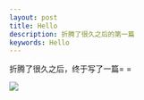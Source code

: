 ```yaml
---
layout: post
title: Hello
description: 折腾了很久之后的第一篇
keywords: Hello
---
```


折腾了很久之后，终于写了一篇= =

<img src="http://img5.imgtn.bdimg.com/it/u=1346229709,1643717806&fm=21&gp=0.jpg"/>
